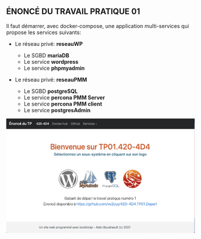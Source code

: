 ## ÉNONCÉ DU TRAVAIL PRATIQUE 01

Il faut démarrer, avec docker-compose, une application multi-services qui propose les services suivants:

* Le réseau privé: **reseauWP**
	* Le SGBD **mariaDB**
	* Le service **wordpress**
	* Le service **phpmyadmin**

* Le réseau privé: **reseauPMM**
	* Le SGBD **postgreSQL**
	* Le service **percona PMM Server** 
 	* Le service **percona PMM client**
 	* Le service **postgresAdmin**

<a href="#">![Écran de l'application](ecran-depart.png)</a>
